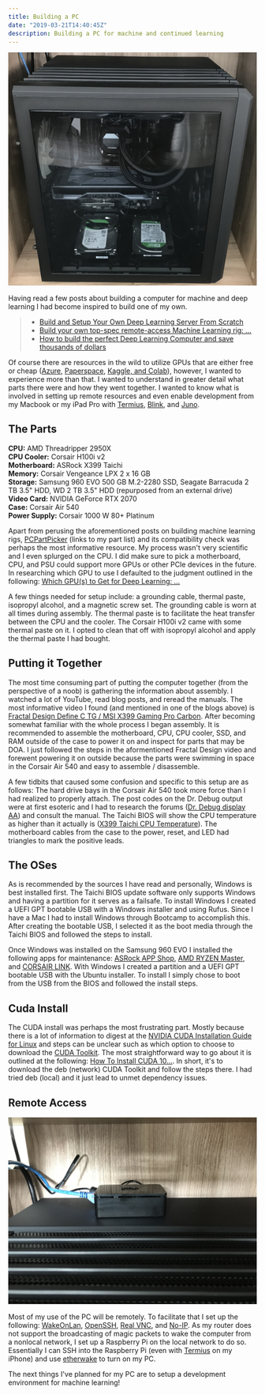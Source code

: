 ```yaml
---
title: Building a PC
date: "2019-03-21T14:40:45Z"
description: Building a PC for machine and continued learning
---
```


![pc](./pc.jpg)

Having read a few posts about building a computer for machine and deep learning
I had become inspired to build one of my own.

> - [Build and Setup Your Own Deep Learning Server From Scratch](https://towardsdatascience.com/build-and-setup-your-own-deep-learning-server-from-scratch-e771dacaa252)
> - [Build your own top-spec remote-access Machine Learning rig: ...](https://medium.com/@aragalie/build-your-own-top-spec-remote-access-machine-learning-rig-a-very-detailed-assembly-and-dae0f4011a8f)
> - [How to build the perfect Deep Learning Computer and save thousands of dollars](https://medium.com/the-mission/how-to-build-the-perfect-deep-learning-computer-and-save-thousands-of-dollars-9ec3b2eb4ce2)

Of course there are resources in the wild to utilize GPUs that are either free
or cheap ([Azure](https://notebooks.azure.com/),
[Paperspace](https://www.paperspace.com/), 
[Kaggle, and Colab](https://towardsdatascience.com/kaggle-vs-colab-faceoff-which-free-gpu-provider-is-tops-d4f0cd625029)),
however, I wanted to experience more than that. I wanted to understand in
greater detail what parts there were and how they went together. I wanted to 
know what is involved in setting up remote resources and even enable
development from my Macbook or my iPad Pro with 
[Termius](https://www.termius.com/), [Blink](https://github.com/blinksh/blink), and [Juno](https://juno.sh/).

## The Parts

**CPU:** AMD Threadripper 2950X  
**CPU Cooler:** Corsair H100i v2  
**Motherboard:** ASRock X399 Taichi  
**Memory:** Corsair Vengeance LPX 2 x 16 GB  
**Storage:** Samsung 960 EVO 500 GB M.2-2280 SSD, Seagate Barracuda 2 TB 3.5" HDD, WD 2 TB 3.5" HDD (repurposed from an external drive)  
**Video Card:** NVIDIA GeForce RTX 2070  
**Case:** Corsair Air 540  
**Power Supply:** Corsair 1000 W 80+ Platinum

Apart from perusing the aforementioned posts on building machine learning rigs,
[PCPartPicker](https://pcpartpicker.com/user/jjgp/saved/33ZV6h) (links to my
part list) and its compatibility check was perhaps the most informative 
resource. My process wasn't very scientific and I even splurged on the CPU. I
did make sure to pick a motherboard, CPU, and PSU could support more GPUs or
other PCIe devices in the future. In researching which GPU to use I defaulted
to the judgment outlined in the following: [Which GPU(s) to Get for Deep Learning: ...](http://timdettmers.com/2018/11/05/which-gpu-for-deep-learning/)

A few things needed for setup include: a grounding cable, thermal paste,
isopropyl alcohol, and a magnetic screw set. The grounding cable is worn at all
times during assembly. The thermal paste is to facilitate the heat transfer between
the CPU and the cooler. The Corsair H100i v2 came with some thermal paste on 
it. I opted to clean that off with isopropyl alcohol and apply the thermal paste I had
bought.

## Putting it Together

The most time consuming part of putting the computer together (from the 
perspective of a noob) is gathering the information about assembly. I watched
a lot of YouTube, read blog posts, and reread the manuals. The most
informative video I found (and mentioned in one of the blogs above) is
[Fractal Design Define C TG / MSI X399 Gaming Pro Carbon](https://www.youtube.com/watch?v=83mA2TGNRCU).
After becoming somewhat familiar with the whole process I began assembly. It
is recommended to assemble the motherboard, CPU, CPU cooler, SSD, and
RAM outside of the case to power it on and inspect for parts that may be DOA.
I just followed the steps in the aformentioned Fractal Design video and forewent
powering it on outside because the parts were swimming in space in the Corsair Air
540 and easy to assemble / disassemble.

A few tidbits that caused some confusion and specific to this setup are as 
follows: The hard drive bays in the Corsair Air 540 took more force than I had
realized to properly attach. The post codes on the Dr. Debug output were at
first esoteric and I had to research the forums ([Dr. Debug display AA](http://forum.asrock.com/forum_posts.asp?TID=3110&title=dr-debug-display-aa))
and consult the manual. The Taichi BIOS will show the CPU temperature as higher
than it actually is ([X399 Taichi CPU Temperature](http://forum.asrock.com/forum_posts.asp?TID=6912&title=x399-taichi-cpu-temperature)).
The motherboard cables from the case to the power, reset, and LED had triangles
to mark the positive leads.

## The OSes

As is recommended by the sources I have read and personally, Windows is best 
installed first. The Taichi BIOS update software only supports Windows and 
having a partition for it serves as a failsafe. To install Windows I created
a UEFI GPT bootable USB with a Windows installer and using Rufus. Since I have a
Mac I had to install Windows through Bootcamp to accomplish this. After
creating the bootable USB, I selected it as the boot media through the Taichi
BIOS and followed the steps to install.

Once Windows was installed on the Samsung 960 EVO I installed the following
apps for maintenance: [ASRock APP Shop](http://www.asrock.com/feature/appshop/),
[AMD RYZEN Master](https://www.amd.com/en/technologies/ryzen-master), and 
[CORSAIR LINK](https://www.corsair.com/us/en/corsairlink). With Windows I
created a partition and a UEFI GPT bootable USB with the Ubuntu installer. To
install I simply chose to boot from the USB from the BIOS and followed the
install steps.

## Cuda Install

The CUDA install was perhaps the most frustrating part. Mostly because there is
a lot of information to digest at the [NVIDIA CUDA Installation Guide for Linux](https://docs.nvidia.com/cuda/cuda-installation-guide-linux/index.html)
and steps can be unclear such as which option to choose to download the
[CUDA Toolkit](https://developer.nvidia.com/cuda-downloads). 
The most straightforward way to go about it is outlined at the following:
[How To Install CUDA 10...](https://www.pugetsystems.com/labs/hpc/How-To-Install-CUDA-10-together-with-9-2-on-Ubuntu-18-04-with-support-for-NVIDIA-20XX-Turing-GPUs-1236/).
In short, it's to download the deb (network) CUDA Toolkit and follow the steps
there. I had tried deb (local) and it just lead to unmet dependency issues.

## Remote Access

![pi](./pi.jpg)

Most of my use of the PC will be remotely. To facilitate that I set up the
following: [WakeOnLan](https://help.ubuntu.com/community/WakeOnLan), 
[OpenSSH](https://help.ubuntu.com/lts/serverguide/openssh-server.html.en), 
[Real VNC](https://www.realvnc.com/), and [No-IP](https://www.noip.com/). 
As my router does not support the broadcasting of magic packets to wake the
computer from a nonlocal network, I set up a Raspberry Pi on the local network
to do so. Essentially I can SSH into the Raspberry Pi (even with [Termius](https://www.termius.com/)
on my iPhone) and use [etherwake](https://www.mkssoftware.com/docs/man1/etherwake.1.asp)
to turn on my PC.

The next things I've planned for my PC are to setup a development environment
for machine learning!